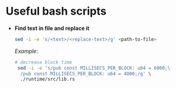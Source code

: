 # Useful bash scripts

- **Find text in file and replace it**
  ```bash
  sed -i -e 's/<text>/<replace-text>/g' <path-to-file>
  ```
  *Example*:
  ```bash
  # decrease block time
   sed -i -e 's/pub const MILLISECS_PER_BLOCK: u64 = 6000;\
    /pub const MILLISECS_PER_BLOCK: u64 = 4000;/g' \
    ./runtime/src/lib.rs
  ```
